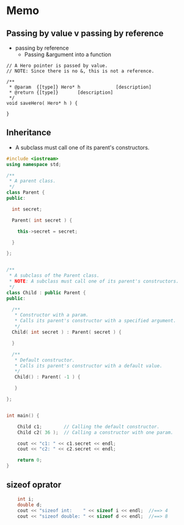 # Memo

## Passing by value v passing by reference
- passing by reference
    - Passing &argument into a function

```
// A Hero pointer is passed by value.
// NOTE: Since there is no &, this is not a reference.

/**
 * @param  {[type]} Hero* h             [description]
 * @return {[type]}       [description]
 */
void saveHero( Hero* h ) {

}

``` 

## Inheritance
- A subclass must call one of its parent's constructors.

```cpp
#include <iostream>
using namespace std;

/**
 * A parent class.
 */
class Parent {
public:

  int secret;

  Parent( int secret ) {

    this->secret = secret;

  }

};


/**
 * A subclass of the Parent class.
 * NOTE: A subclass must call one of its parent's constructors.
 */
class Child : public Parent {
public:

  /**
   * Constructor with a param.
   * Calls its parent's constructor with a specified argument.
   */
  Child( int secret ) : Parent( secret ) {

  }

  /**
   * Default constructor.
   * Calls its parent's constructor with a default value.
   */
   Child() : Parent( -1 ) {

   }

};


int main() {

    Child c1;        // Calling the default constructor.
    Child c2( 36 );  // Calling a constructor with one param.

    cout << "c1: " << c1.secret << endl;
    cout << "c2: " << c2.secret << endl;

    return 0;
}
```


## sizeof oprator

```cpp
    int i;
    double d;
    cout << "sizeof int:    " << sizeof i << endl;  //==> 4
    cout << "sizeof double: " << sizeof d << endl;  //==> 8
```

##
